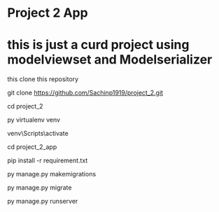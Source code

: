 # Project 2 App

# this is just a curd project using modelviewset and Modelserializer

this clone this repository

git clone https://github.com/Sachinp1919/project_2.git

cd project_2

py virtualenv venv

venv\Scripts\activate

cd project_2_app

pip install -r requirement.txt

py manage.py makemigrations

py manage.py migrate

py manage.py runserver